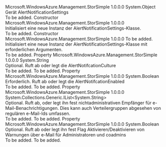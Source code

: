 <Type Name="AlertNotificationSettings" FullName="Microsoft.WindowsAzure.Management.StorSimple.Models.AlertNotificationSettings">
  <TypeSignature Language="C#" Value="public class AlertNotificationSettings" />
  <TypeSignature Language="ILAsm" Value=".class public auto ansi beforefieldinit AlertNotificationSettings extends System.Object" />
  <TypeSignature Language="DocId" Value="T:Microsoft.WindowsAzure.Management.StorSimple.Models.AlertNotificationSettings" />
  <TypeSignature Language="VB.NET" Value="Public Class AlertNotificationSettings" />
  <TypeSignature Language="F#" Value="type AlertNotificationSettings = class" />
  <AssemblyInfo>
    <AssemblyName>Microsoft.WindowsAzure.Management.StorSimple</AssemblyName>
    <AssemblyVersion>1.0.0.0</AssemblyVersion>
  </AssemblyInfo>
  <Base>
    <BaseTypeName>System.Object</BaseTypeName>
  </Base>
  <Interfaces />
  <Docs>
    <summary>
            Gerät AlertNotificationSettings
            </summary>
    <remarks>To be added.</remarks>
  </Docs>
  <Members>
    <Member MemberName=".ctor">
      <MemberSignature Language="C#" Value="public AlertNotificationSettings ();" />
      <MemberSignature Language="ILAsm" Value=".method public hidebysig specialname rtspecialname instance void .ctor() cil managed" />
      <MemberSignature Language="DocId" Value="M:Microsoft.WindowsAzure.Management.StorSimple.Models.AlertNotificationSettings.#ctor" />
      <MemberSignature Language="VB.NET" Value="Public Sub New ()" />
      <MemberType>Constructor</MemberType>
      <AssemblyInfo>
        <AssemblyName>Microsoft.WindowsAzure.Management.StorSimple</AssemblyName>
        <AssemblyVersion>1.0.0.0</AssemblyVersion>
      </AssemblyInfo>
      <Parameters />
      <Docs>
        <summary>
            Initialisiert eine neue Instanz der AlertNotificationSettings-Klasse.
            </summary>
        <remarks>To be added.</remarks>
      </Docs>
    </Member>
    <Member MemberName=".ctor">
      <MemberSignature Language="C#" Value="public AlertNotificationSettings (bool alertNotifcationEnabled);" />
      <MemberSignature Language="ILAsm" Value=".method public hidebysig specialname rtspecialname instance void .ctor(bool alertNotifcationEnabled) cil managed" />
      <MemberSignature Language="DocId" Value="M:Microsoft.WindowsAzure.Management.StorSimple.Models.AlertNotificationSettings.#ctor(System.Boolean)" />
      <MemberSignature Language="VB.NET" Value="Public Sub New (alertNotifcationEnabled As Boolean)" />
      <MemberSignature Language="F#" Value="new Microsoft.WindowsAzure.Management.StorSimple.Models.AlertNotificationSettings : bool -&gt; Microsoft.WindowsAzure.Management.StorSimple.Models.AlertNotificationSettings" Usage="new Microsoft.WindowsAzure.Management.StorSimple.Models.AlertNotificationSettings alertNotifcationEnabled" />
      <MemberType>Constructor</MemberType>
      <AssemblyInfo>
        <AssemblyName>Microsoft.WindowsAzure.Management.StorSimple</AssemblyName>
        <AssemblyVersion>1.0.0.0</AssemblyVersion>
      </AssemblyInfo>
      <Parameters>
        <Parameter Name="alertNotifcationEnabled" Type="System.Boolean" />
      </Parameters>
      <Docs>
        <param name="alertNotifcationEnabled">To be added.</param>
        <summary>
            Initialisiert eine neue Instanz der AlertNotificationSettings-Klasse mit erforderlichen Argumenten.
            </summary>
        <remarks>To be added.</remarks>
      </Docs>
    </Member>
    <Member MemberName="AlertNotifcationCulture">
      <MemberSignature Language="C#" Value="public string AlertNotifcationCulture { get; set; }" />
      <MemberSignature Language="ILAsm" Value=".property instance string AlertNotifcationCulture" />
      <MemberSignature Language="DocId" Value="P:Microsoft.WindowsAzure.Management.StorSimple.Models.AlertNotificationSettings.AlertNotifcationCulture" />
      <MemberSignature Language="VB.NET" Value="Public Property AlertNotifcationCulture As String" />
      <MemberSignature Language="F#" Value="member this.AlertNotifcationCulture : string with get, set" Usage="Microsoft.WindowsAzure.Management.StorSimple.Models.AlertNotificationSettings.AlertNotifcationCulture" />
      <MemberType>Property</MemberType>
      <AssemblyInfo>
        <AssemblyName>Microsoft.WindowsAzure.Management.StorSimple</AssemblyName>
        <AssemblyVersion>1.0.0.0</AssemblyVersion>
      </AssemblyInfo>
      <ReturnValue>
        <ReturnType>System.String</ReturnType>
      </ReturnValue>
      <Docs>
        <summary>
            Optional. Ruft ab oder legt die AlertNotifcationCulture
            </summary>
        <value>To be added.</value>
        <remarks>To be added.</remarks>
      </Docs>
    </Member>
    <Member MemberName="AlertNotifcationEnabled">
      <MemberSignature Language="C#" Value="public bool AlertNotifcationEnabled { get; set; }" />
      <MemberSignature Language="ILAsm" Value=".property instance bool AlertNotifcationEnabled" />
      <MemberSignature Language="DocId" Value="P:Microsoft.WindowsAzure.Management.StorSimple.Models.AlertNotificationSettings.AlertNotifcationEnabled" />
      <MemberSignature Language="VB.NET" Value="Public Property AlertNotifcationEnabled As Boolean" />
      <MemberSignature Language="F#" Value="member this.AlertNotifcationEnabled : bool with get, set" Usage="Microsoft.WindowsAzure.Management.StorSimple.Models.AlertNotificationSettings.AlertNotifcationEnabled" />
      <MemberType>Property</MemberType>
      <AssemblyInfo>
        <AssemblyName>Microsoft.WindowsAzure.Management.StorSimple</AssemblyName>
        <AssemblyVersion>1.0.0.0</AssemblyVersion>
      </AssemblyInfo>
      <ReturnValue>
        <ReturnType>System.Boolean</ReturnType>
      </ReturnValue>
      <Docs>
        <summary>
            Erforderlich. Ruft ab oder legt die AlertNotifcationEnabled
            </summary>
        <value>To be added.</value>
        <remarks>To be added.</remarks>
      </Docs>
    </Member>
    <Member MemberName="AlertNotificationEmailList">
      <MemberSignature Language="C#" Value="public System.Collections.Generic.IList&lt;string&gt; AlertNotificationEmailList { get; set; }" />
      <MemberSignature Language="ILAsm" Value=".property instance class System.Collections.Generic.IList`1&lt;string&gt; AlertNotificationEmailList" />
      <MemberSignature Language="DocId" Value="P:Microsoft.WindowsAzure.Management.StorSimple.Models.AlertNotificationSettings.AlertNotificationEmailList" />
      <MemberSignature Language="VB.NET" Value="Public Property AlertNotificationEmailList As IList(Of String)" />
      <MemberSignature Language="F#" Value="member this.AlertNotificationEmailList : System.Collections.Generic.IList&lt;string&gt; with get, set" Usage="Microsoft.WindowsAzure.Management.StorSimple.Models.AlertNotificationSettings.AlertNotificationEmailList" />
      <MemberType>Property</MemberType>
      <AssemblyInfo>
        <AssemblyName>Microsoft.WindowsAzure.Management.StorSimple</AssemblyName>
        <AssemblyVersion>1.0.0.0</AssemblyVersion>
      </AssemblyInfo>
      <ReturnValue>
        <ReturnType>System.Collections.Generic.IList&lt;System.String&gt;</ReturnType>
      </ReturnValue>
      <Docs>
        <summary>
            Optional. Ruft ab, oder legt ihn fest nichtadministrativen Empfänger für e-Mail-Benachrichtigungen. Dies kann auch Verteilergruppen abgesehen von regulären e-Mail-Ids umfassen.
            </summary>
        <value>To be added.</value>
        <remarks>To be added.</remarks>
      </Docs>
    </Member>
    <Member MemberName="AlertNotificationEnabledForAdminCoAdmins">
      <MemberSignature Language="C#" Value="public bool AlertNotificationEnabledForAdminCoAdmins { get; set; }" />
      <MemberSignature Language="ILAsm" Value=".property instance bool AlertNotificationEnabledForAdminCoAdmins" />
      <MemberSignature Language="DocId" Value="P:Microsoft.WindowsAzure.Management.StorSimple.Models.AlertNotificationSettings.AlertNotificationEnabledForAdminCoAdmins" />
      <MemberSignature Language="VB.NET" Value="Public Property AlertNotificationEnabledForAdminCoAdmins As Boolean" />
      <MemberSignature Language="F#" Value="member this.AlertNotificationEnabledForAdminCoAdmins : bool with get, set" Usage="Microsoft.WindowsAzure.Management.StorSimple.Models.AlertNotificationSettings.AlertNotificationEnabledForAdminCoAdmins" />
      <MemberType>Property</MemberType>
      <AssemblyInfo>
        <AssemblyName>Microsoft.WindowsAzure.Management.StorSimple</AssemblyName>
        <AssemblyVersion>1.0.0.0</AssemblyVersion>
      </AssemblyInfo>
      <ReturnValue>
        <ReturnType>System.Boolean</ReturnType>
      </ReturnValue>
      <Docs>
        <summary>
            Optional. Ruft ab oder legt ihn fest Flag Aktivieren/Deaktivieren von Warnungen über e-Mail für Administratoren und coadmins
            </summary>
        <value>To be added.</value>
        <remarks>To be added.</remarks>
      </Docs>
    </Member>
  </Members>
</Type>